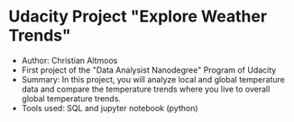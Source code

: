 # Udacity Project "Explore Weather Trends"


* Author: Christian Altmoos 
* First project of the "Data Analysist Nanodegree" Program of Udacity
* Summary:
  In this project, you will analyze local and global temperature data and compare the temperature trends where you 
  live to overall global temperature trends.
* Tools used: SQL and jupyter notebook (python)
